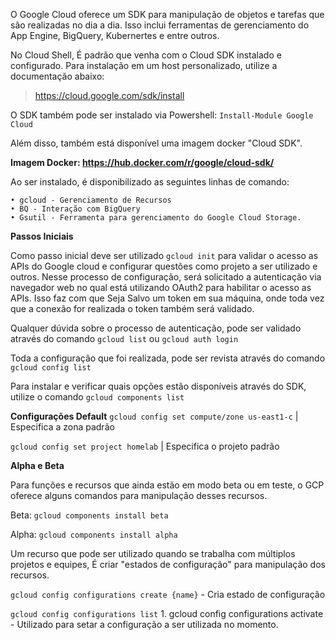O Google Cloud oferece um SDK para manipulação de objetos e tarefas que são realizadas no dia a dia. Isso inclui ferramentas de gerenciamento do App Engine, BigQuery, Kubernertes e entre outros. 

No Cloud Shell, É padrão que venha com o Cloud SDK instalado e configurado. Para instalação em um host personalizado, utilize a documentação abaixo:

> https://cloud.google.com/sdk/install

O SDK também pode ser instalado via Powershell: `Install-Module Google Cloud`

Além disso, também está disponível uma imagem docker "Cloud SDK". 

**Imagem Docker: https://hub.docker.com/r/google/cloud-sdk/**

Ao ser instalado, é disponibilizado as seguintes linhas de comando:

	• gcloud - Gerenciamento de Recursos
	• BQ - Interação com BigQuery
	• Gsutil - Ferramenta para gerenciamento do Google Cloud Storage.


**Passos Iniciais**

Como passo inicial deve ser utilizado `gcloud init` para validar o acesso as APIs do Google cloud e configurar questões como projeto a ser utilizado e outros. Nesse processo de configuração, será solicitado a autenticação via navegador web no qual está utilizando OAuth2 para habilitar o acesso as APIs. Isso faz com que Seja Salvo um token em sua máquina, onde toda vez que a conexão for realizada o token também será validado.

Qualquer dúvida sobre o processo de autenticação, pode ser validado através do comando `gcloud list` ou `gcloud auth login`

Toda a configuração que foi realizada, pode ser revista através do comando `gcloud config list`

Para instalar e verificar quais opções estão disponíveis através do SDK, utilize o comando `gcloud components list`


**Configurações Default**
`gcloud config set compute/zone us-east1-c` | Especifica a zona padrão

`gcloud config set project homelab` | Especifica o projeto padrão

**Alpha e Beta**

Para funções e recursos que ainda estão em modo beta ou em teste, o GCP oferece alguns comandos para manipulação desses recursos.

Beta: `gcloud components install beta`

Alpha: `gcloud components install alpha`


Um recurso que pode ser utilizado quando se trabalha com múltiplos projetos e equipes, É criar "estados de configuração" para manipulação dos recursos.

`gcloud config configurations create {name}` - Cria estado de configuração

`gcloud config configurations list`
	1. gcloud config configurations activate - Utilizado para setar a configuração a ser utilizada no momento.
